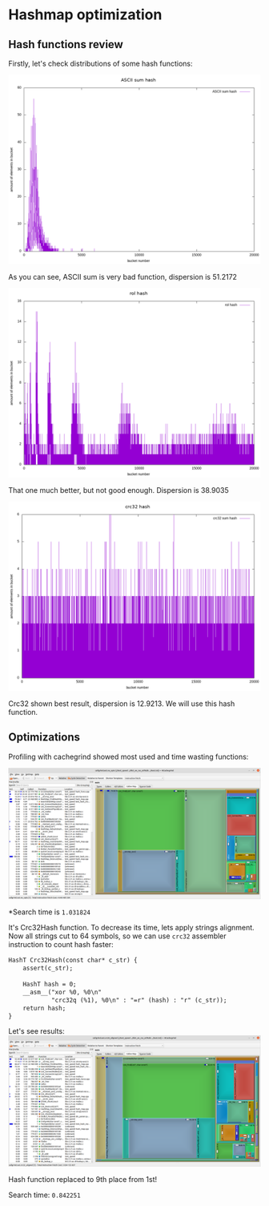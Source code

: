 # Hashmap optimization

## Hash functions review

Firstly, let's check distributions of some hash functions:

![](graphs/ASCII_SumHash.png)

As you can see, ASCII sum is very bad function, dispersion is 51.2172

![](graphs/RolHash.png)

That one much better, but not good enough. Dispersion is 38.9035

![](graphs/Crc32Hash.png)

Crc32 shown best result, dispersion is 12.9213. We will use this hash function.

## Optimizations

Profiling with cachegrind showed most used and time wasting functions:

![](./kcachegrind/no_opts.png)

*Search time is `1.031824`

It's Crc32Hash function. To decrease its time, lets apply strings alignment. Now all strings cut to 64 symbols, so we can use `crc32` assembler instruction to count hash faster:
```
HashT Crc32Hash(const char* c_str) {
    assert(c_str);

    HashT hash = 0;
    __asm__("xor %0, %0\n"
            "crc32q (%1), %0\n" : "=r" (hash) : "r" (c_str));
    return hash;
}
```

Let's see results:
![](./kcachegrind/crc32_aligned.png)

Hash function replaced to 9th place from 1st!

Search time: `0.842251`
